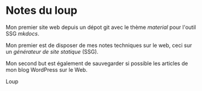 # Notes du loup
Mon premier site web depuis un dépot git avec le thème *material* pour l'outil SSG *mkdocs*.

Mon premier est de disposer de mes notes techniques sur le web, ceci sur un *générateur de site statique* (SSG).

Mon second but est également de sauvegarder si possible les articles de mon blog WordPress sur le Web.

Loup
